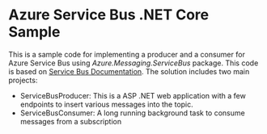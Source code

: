 # Azure Service Bus .NET Core Sample

This is a sample code for implementing a producer and a consumer for Azure Service Bus using _Azure.Messaging.ServiceBus_ package. This code is based on [Service Bus Documentation]. The solution includes two main projects:
- ServiceBusProducer: This is a ASP .NET web application with a few endpoints to insert various messages into the topic.
- ServiceBusConsumer: A long running background task to consume messages from a subscription


[Service Bus Documentation]: <https://docs.microsoft.com/en-us/dotnet/api/overview/azure/messaging.servicebus-readme?view=azure-dotnet>
